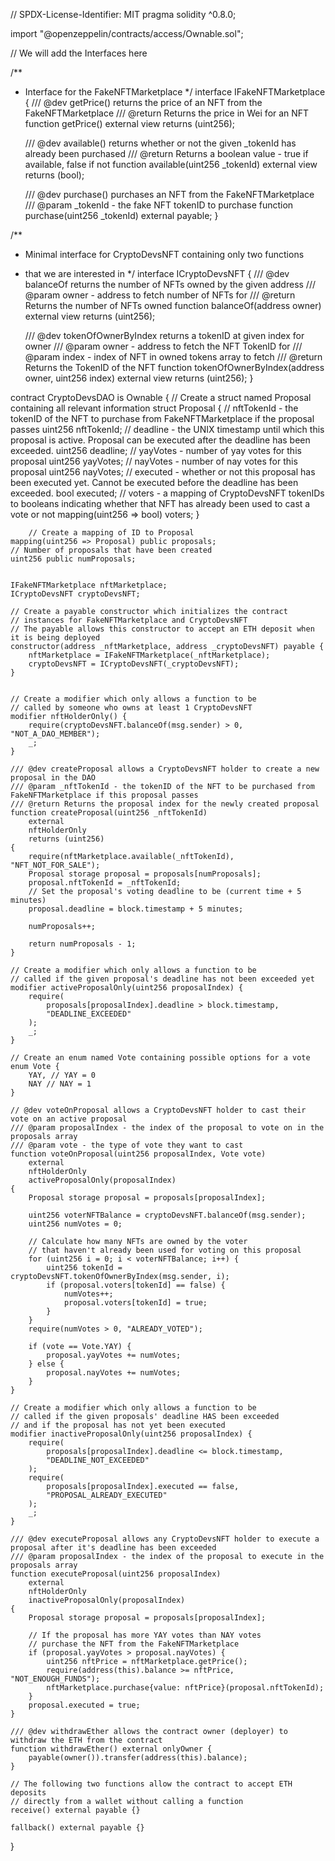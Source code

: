 // SPDX-License-Identifier: MIT
pragma solidity ^0.8.0;

import "@openzeppelin/contracts/access/Ownable.sol";

// We will add the Interfaces here


/**
 * Interface for the FakeNFTMarketplace
 */
interface IFakeNFTMarketplace {
    /// @dev getPrice() returns the price of an NFT from the FakeNFTMarketplace
    /// @return Returns the price in Wei for an NFT
    function getPrice() external view returns (uint256);

    /// @dev available() returns whether or not the given _tokenId has already been purchased
    /// @return Returns a boolean value - true if available, false if not
    function available(uint256 _tokenId) external view returns (bool);

    /// @dev purchase() purchases an NFT from the FakeNFTMarketplace
    /// @param _tokenId - the fake NFT tokenID to purchase
    function purchase(uint256 _tokenId) external payable;
}

/**
 * Minimal interface for CryptoDevsNFT containing only two functions
 * that we are interested in
 */
interface ICryptoDevsNFT {
    /// @dev balanceOf returns the number of NFTs owned by the given address
    /// @param owner - address to fetch number of NFTs for
    /// @return Returns the number of NFTs owned
    function balanceOf(address owner) external view returns (uint256);

    /// @dev tokenOfOwnerByIndex returns a tokenID at given index for owner
    /// @param owner - address to fetch the NFT TokenID for
    /// @param index - index of NFT in owned tokens array to fetch
    /// @return Returns the TokenID of the NFT
    function tokenOfOwnerByIndex(address owner, uint256 index)
        external
        view
        returns (uint256);
}

contract CryptoDevsDAO is Ownable {
    // Create a struct named Proposal containing all relevant information
    struct Proposal {
        // nftTokenId - the tokenID of the NFT to purchase from FakeNFTMarketplace if the proposal passes
        uint256 nftTokenId;
        // deadline - the UNIX timestamp until which this proposal is active. Proposal can be executed after the deadline has been exceeded.
        uint256 deadline;
        // yayVotes - number of yay votes for this proposal
        uint256 yayVotes;
        // nayVotes - number of nay votes for this proposal
        uint256 nayVotes;
        // executed - whether or not this proposal has been executed yet. Cannot be executed before the deadline has been exceeded.
        bool executed;
        // voters - a mapping of CryptoDevsNFT tokenIDs to booleans indicating whether that NFT has already been used to cast a vote or not
        mapping(uint256 => bool) voters;
    }

        // Create a mapping of ID to Proposal
    mapping(uint256 => Proposal) public proposals;
    // Number of proposals that have been created
    uint256 public numProposals;


    IFakeNFTMarketplace nftMarketplace;
    ICryptoDevsNFT cryptoDevsNFT;

    // Create a payable constructor which initializes the contract
    // instances for FakeNFTMarketplace and CryptoDevsNFT
    // The payable allows this constructor to accept an ETH deposit when it is being deployed
    constructor(address _nftMarketplace, address _cryptoDevsNFT) payable {
        nftMarketplace = IFakeNFTMarketplace(_nftMarketplace);
        cryptoDevsNFT = ICryptoDevsNFT(_cryptoDevsNFT);
    }

    
    // Create a modifier which only allows a function to be
    // called by someone who owns at least 1 CryptoDevsNFT
    modifier nftHolderOnly() {
        require(cryptoDevsNFT.balanceOf(msg.sender) > 0, "NOT_A_DAO_MEMBER");
        _;
    }

    /// @dev createProposal allows a CryptoDevsNFT holder to create a new proposal in the DAO
    /// @param _nftTokenId - the tokenID of the NFT to be purchased from FakeNFTMarketplace if this proposal passes
    /// @return Returns the proposal index for the newly created proposal
    function createProposal(uint256 _nftTokenId)
        external
        nftHolderOnly
        returns (uint256)
    {
        require(nftMarketplace.available(_nftTokenId), "NFT_NOT_FOR_SALE");
        Proposal storage proposal = proposals[numProposals];
        proposal.nftTokenId = _nftTokenId;
        // Set the proposal's voting deadline to be (current time + 5 minutes)
        proposal.deadline = block.timestamp + 5 minutes;

        numProposals++;

        return numProposals - 1;
    }

    // Create a modifier which only allows a function to be
    // called if the given proposal's deadline has not been exceeded yet
    modifier activeProposalOnly(uint256 proposalIndex) {
        require(
            proposals[proposalIndex].deadline > block.timestamp,
            "DEADLINE_EXCEEDED"
        );
        _;
    }

    // Create an enum named Vote containing possible options for a vote
    enum Vote {
        YAY, // YAY = 0
        NAY // NAY = 1
    }

    // @dev voteOnProposal allows a CryptoDevsNFT holder to cast their vote on an active proposal
    /// @param proposalIndex - the index of the proposal to vote on in the proposals array
    /// @param vote - the type of vote they want to cast
    function voteOnProposal(uint256 proposalIndex, Vote vote)
        external
        nftHolderOnly
        activeProposalOnly(proposalIndex)
    {
        Proposal storage proposal = proposals[proposalIndex];

        uint256 voterNFTBalance = cryptoDevsNFT.balanceOf(msg.sender);
        uint256 numVotes = 0;

        // Calculate how many NFTs are owned by the voter
        // that haven't already been used for voting on this proposal
        for (uint256 i = 0; i < voterNFTBalance; i++) {
            uint256 tokenId = cryptoDevsNFT.tokenOfOwnerByIndex(msg.sender, i);
            if (proposal.voters[tokenId] == false) {
                numVotes++;
                proposal.voters[tokenId] = true;
            }
        }
        require(numVotes > 0, "ALREADY_VOTED");

        if (vote == Vote.YAY) {
            proposal.yayVotes += numVotes;
        } else {
            proposal.nayVotes += numVotes;
        }
    }

    // Create a modifier which only allows a function to be
    // called if the given proposals' deadline HAS been exceeded
    // and if the proposal has not yet been executed
    modifier inactiveProposalOnly(uint256 proposalIndex) {
        require(
            proposals[proposalIndex].deadline <= block.timestamp,
            "DEADLINE_NOT_EXCEEDED"
        );
        require(
            proposals[proposalIndex].executed == false,
            "PROPOSAL_ALREADY_EXECUTED"
        );
        _;
    }

    /// @dev executeProposal allows any CryptoDevsNFT holder to execute a proposal after it's deadline has been exceeded
    /// @param proposalIndex - the index of the proposal to execute in the proposals array
    function executeProposal(uint256 proposalIndex)
        external
        nftHolderOnly
        inactiveProposalOnly(proposalIndex)
    {
        Proposal storage proposal = proposals[proposalIndex];

        // If the proposal has more YAY votes than NAY votes
        // purchase the NFT from the FakeNFTMarketplace
        if (proposal.yayVotes > proposal.nayVotes) {
            uint256 nftPrice = nftMarketplace.getPrice();
            require(address(this).balance >= nftPrice, "NOT_ENOUGH_FUNDS");
            nftMarketplace.purchase{value: nftPrice}(proposal.nftTokenId);
        }
        proposal.executed = true;
    }

    /// @dev withdrawEther allows the contract owner (deployer) to withdraw the ETH from the contract
    function withdrawEther() external onlyOwner {
        payable(owner()).transfer(address(this).balance);
    }

    // The following two functions allow the contract to accept ETH deposits
    // directly from a wallet without calling a function
    receive() external payable {}

    fallback() external payable {}
}

